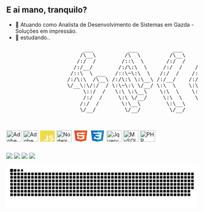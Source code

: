 ## E ai mano, tranquilo?

- 🔭 Atuando como Analista de Desenvolvimento de Sistemas em Gazda - Soluções em impressão.
- 💬 estudando..
  
<pre>
                        ___           ___           ___       ___       ___ 
                       /\__\         /\  \         /\__\     /\__\     /\  \            ___        ___
                      /:/  /        /::\  \       /:/  /    /:/  /    /::\  \          /\__\      /\__\
                     /:/__/        /:/\:\  \     /:/  /    /:/  /    /:/\:\  \        /:/  /     /:/  / 
                    /::\  \ ___   /::\~\:\  \   /:/  /    /:/  /    /:/  \:\  \      /:/  /     /:/  /
                   /:/\:\  /\__\ /:/\:\ \:\__\ /:/__/    /:/__/    /:/__/ \:\__\    /:/  /     /:/  /
                   \/__\:\/:/  / \:\~\:\ \/__/ \:\  \    \:\  \    \:\  \ /:/  /   /:/  /     /:/  /
                        \::/  /   \:\ \:\__\    \:\  \    \:\  \    \:\  /:/  /   _\/__/     _\/__/
                        /:/  /     \:\ \/__/     \:\  \    \:\  \    \:\/:/  /   /\__\      /\__\
                       /:/  /       \:\__\        \:\__\    \:\__\    \::/  /    \/__/      \/__/
                       \/__/         \/__/         \/__/     \/__/     \/__/          
  </pre>
        
<div style="display: inline_block"><br>
  <img align="center" title="Adobe Illustrator" height="30" width="40" src="https://cdn.jsdelivr.net/gh/devicons/devicon/icons/illustrator/illustrator-line.svg" >
  <img align="center" title="Adobe Photoshop" height="30" width="40" src="https://cdn.jsdelivr.net/gh/devicons/devicon/icons/photoshop/photoshop-line.svg" >
  <img align="center" title="JavaScript" height="30" width="40" src="https://raw.githubusercontent.com/devicons/devicon/master/icons/javascript/javascript-plain.svg">
  <img align="center" title="Nodejs" height="30" width="40" src="https://cdn.jsdelivr.net/gh/devicons/devicon/icons/nodejs/nodejs-original.svg">
  <img align="center" title="HTML5" height="30" width="40" src="https://raw.githubusercontent.com/devicons/devicon/master/icons/html5/html5-original.svg">
  <img align="center" title="CSS3" height="30" width="40" src="https://raw.githubusercontent.com/devicons/devicon/master/icons/css3/css3-original.svg">
  <img align="center" title="Jquery" height="30" width="40" src="https://cdn.jsdelivr.net/gh/devicons/devicon/icons/jquery/jquery-original.svg">
  <img align="center" title="MySQL" height="30" width="40" src="https://cdn.jsdelivr.net/gh/devicons/devicon/icons/mysql/mysql-original.svg">
  <img align="center" title="PHP" height="30" width="40" src="https://cdn.jsdelivr.net/gh/devicons/devicon/icons/php/php-plain.svg">
  
</div>
  
  ##
 
<div> 
  <a href="https://www.linkedin.com/in/daniel-rodrigues-de-vargas-81aabb224/" target="_blank"><img src="https://img.shields.io/badge/-LinkedIn-%230077B5?style=for-the-badge&logo=linkedin&logoColor=white" target="_blank"></a> 
  <a href="https://api.whatsapp.com/send?phone=5554991290697" target="_blank"><img src="https://img.shields.io/badge/WhatsApp-25D366?style=for-the-badge&logo=whatsapp&logoColor=white" target="_blank"></a>
  <a href="https://www.instagram.com/daniel_rodrigss/" target="_blank"><img src="https://img.shields.io/badge/-Instagram-%23E4405F?style=for-the-badge&logo=instagram&logoColor=white" target="_blank"></a>
  <a href = "mailto:daniel.vargas@gazda.com.br"><img src="https://img.shields.io/badge/-Gmail-%23333?style=for-the-badge&logo=gmail&logoColor=white" target="_blank"></a>
 
  ![Snake animation](https://github.com/dan1el074/dan1el074/blob/main/github-contribution-grid-snake.svg)
 
</div>
